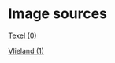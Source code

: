 # Image sources

[Texel (0)](https://www.google.com/maps/@53.0423377,4.8554621,3a,75y,23.84h,87.75t/data=!3m7!1e1!3m5!1sXBt1ij57Mu-P2IbZgF6rNQ!2e0!6shttps:%2F%2Fstreetviewpixels-pa.googleapis.com%2Fv1%2Fthumbnail%3Fcb_client%3Dmaps_sv.tactile%26w%3D900%26h%3D600%26pitch%3D2.252865645948887%26panoid%3DXBt1ij57Mu-P2IbZgF6rNQ%26yaw%3D23.839668544562606!7i13312!8i6656?entry=ttu&g_ep=EgoyMDI1MDMwOC4wIKXMDSoASAFQAw%3D%3D)

[Vlieland (1)](https://www.google.com/maps/@53.2811289,5.0319839,3a,75y,96.77h,86.66t/data=!3m7!1e1!3m5!1skUN-ZPDB04XjJsK3vQysbA!2e0!6shttps:%2F%2Fstreetviewpixels-pa.googleapis.com%2Fv1%2Fthumbnail%3Fcb_client%3Dmaps_sv.tactile%26w%3D900%26h%3D600%26pitch%3D3.342463910439889%26panoid%3DkUN-ZPDB04XjJsK3vQysbA%26yaw%3D96.77192931324997!7i13312!8i6656?entry=ttu&g_ep=EgoyMDI1MDMwOC4wIKXMDSoASAFQAw%3D%3D)
